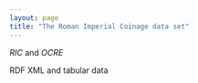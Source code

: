 ```yaml
---
layout: page
title: "The Roman Imperial Coinage data set"
---
```


*RIC* and *OCRE*

RDF XML and tabular data
